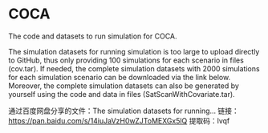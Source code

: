 # COCA
The code and datasets to run simulation for COCA. 

The simulation datasets for running simulation is too large to upload directly to GitHub, thus only providing 100 simulations for each scenario in files (cov.tar). If needed, the complete simulation datasets with 2000 simulations for each simulation scenario can be downloaded via the link below. Moreover, the complete simulation datasets can also be generated by yourself using the code and data in files (SatScanWithCovariate.tar).

通过百度网盘分享的文件：The simulation datasets for running...
链接：https://pan.baidu.com/s/14iuJaVzH0wZJToMEXGx5lQ 
提取码：lvqf

